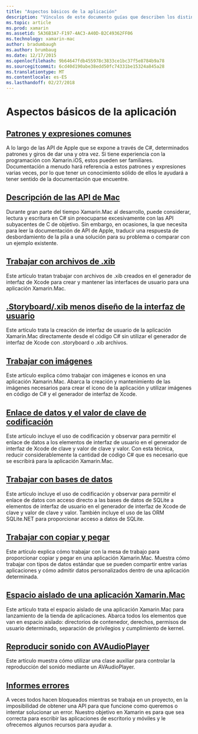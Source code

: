 ```yaml
---
title: "Aspectos básicos de la aplicación"
description: "Vínculos de este documento guías que describen los distintos conceptos necesarios para entender al desarrollar aplicaciones de Xamarin.Mac."
ms.topic: article
ms.prod: xamarin
ms.assetid: 5A36B3A7-F197-4AC3-A40D-B2C49362FF06
ms.technology: xamarin-mac
author: bradumbaugh
ms.author: brumbaug
ms.date: 12/17/2015
ms.openlocfilehash: 9b64647fdb455978c3833ce1bc37f5e8784b9a78
ms.sourcegitcommit: 6cd40d190abe38edd50fc74331be15324a845a28
ms.translationtype: MT
ms.contentlocale: es-ES
ms.lasthandoff: 02/27/2018
---
```

# <a name="application-fundamentals"></a>Aspectos básicos de la aplicación

## <a name="common-patterns-and-idiomsmacapp-fundamentalspatternsmd"></a>[Patrones y expresiones comunes](~/mac/app-fundamentals/patterns.md)

A lo largo de las API de Apple que se expone a través de C#, determinados patrones y giros de dar una y otra vez. Si tiene experiencia con la programación con Xamarin.iOS, estos pueden ser familiares. Documentación a menudo hará referencia a estos patrones y expresiones varias veces, por lo que tener un conocimiento sólido de ellos le ayudará a tener sentido de la documentación que encuentre.

## <a name="understanding-mac-apismacapp-fundamentalsmac-apismd"></a>[Descripción de las API de Mac](~/mac/app-fundamentals/mac-apis.md)

Durante gran parte del tiempo Xamarin.Mac al desarrollo, puede considerar, lectura y escritura en C# sin preocuparse excesivamente con las API subyacentes de C de objetivo. Sin embargo, en ocasiones, la que necesita para leer la documentación de API de Apple, traducir una respuesta de desbordamiento de la pila a una solución para su problema o comparar con un ejemplo existente.

## <a name="working-with-xib-filesmacapp-fundamentalsxibmd"></a>[Trabajar con archivos de .xib](~/mac/app-fundamentals/xib.md)

Este artículo tratan trabajar con archivos de .xib creados en el generador de interfaz de Xcode para crear y mantener las interfaces de usuario para una aplicación Xamarin.Mac.

## <a name="storyboardxib-less-user-interface-designmacapp-fundamentalsxibless-uimd"></a>[.Storyboard/.xib menos diseño de la interfaz de usuario](~/mac/app-fundamentals/xibless-ui.md)

Este artículo trata la creación de interfaz de usuario de la aplicación Xamarin.Mac directamente desde el código C# sin utilizar el generador de interfaz de Xcode con .storyboard o .xib archivos.

## <a name="working-with-imagesmacapp-fundamentalsimagemd"></a>[Trabajar con imágenes](~/mac/app-fundamentals/image.md)

Este artículo explica cómo trabajar con imágenes e iconos en una aplicación Xamarin.Mac. Abarca la creación y mantenimiento de las imágenes necesarios para crear el icono de la aplicación y utilizar imágenes en código de C# y el generador de interfaz de Xcode.

## <a name="data-binding-and-key-value-codingmacapp-fundamentalsdatabindingmd"></a>[Enlace de datos y el valor de clave de codificación](~/mac/app-fundamentals/databinding.md)

Este artículo incluye el uso de codificación y observar para permitir el enlace de datos a los elementos de interfaz de usuario en el generador de interfaz de Xcode de clave y valor de clave y valor. Con esta técnica, reducir considerablemente la cantidad de código C# que es necesario que se escribirá para la aplicación Xamarin.Mac. 

## <a name="working-with-databasesmacapp-fundamentalsdatabasesmd"></a>[Trabajar con bases de datos](~/mac/app-fundamentals/databases.md)

Este artículo incluye el uso de codificación y observar para permitir el enlace de datos con acceso directo a las bases de datos de SQLite a elementos de interfaz de usuario en el generador de interfaz de Xcode de clave y valor de clave y valor. También incluye el uso de las ORM SQLite.NET para proporcionar acceso a datos de SQLite.

## <a name="working-with-copy-and-pastemacapp-fundamentalscopy-pastemd"></a>[Trabajar con copiar y pegar](~/mac/app-fundamentals/copy-paste.md)

Este artículo explica cómo trabajar con la mesa de trabajo para proporcionar copiar y pegar en una aplicación Xamarin.Mac. Muestra cómo trabajar con tipos de datos estándar que se pueden compartir entre varias aplicaciones y cómo admitir datos personalizados dentro de una aplicación determinada.

## <a name="sandboxing-a-xamarinmac-appmacapp-fundamentalssandboxingmd"></a>[Espacio aislado de una aplicación Xamarin.Mac](~/mac/app-fundamentals/sandboxing.md)

Este artículo trata el espacio aislado de una aplicación Xamarin.Mac para lanzamiento de la tienda de aplicaciones. Abarca todos los elementos que van en espacio aislado: directorios de contenedor, derechos, permisos de usuario determinado, separación de privilegios y cumplimiento de kernel.

## <a name="playing-sound-with-avaudioplayermacapp-fundamentalssoundsmd"></a>[Reproducir sonido con AVAudioPlayer](~/mac/app-fundamentals/sounds.md)

Este artículo muestra cómo utilizar una clase auxiliar para controlar la reproducción del sonido mediante un AVAudioPlayer.

## <a name="reporting-bugsmacapp-fundamentalstroubleshootingmd"></a>[Informes errores](~/mac/app-fundamentals/troubleshooting.md)

A veces todos hacen bloqueados mientras se trabaja en un proyecto, en la imposibilidad de obtener una API para que funcione como queremos o intentar solucionar un error. Nuestro objetivo en Xamarin es para que sea correcta para escribir las aplicaciones de escritorio y móviles y le ofrecemos algunos recursos para ayudar a.
